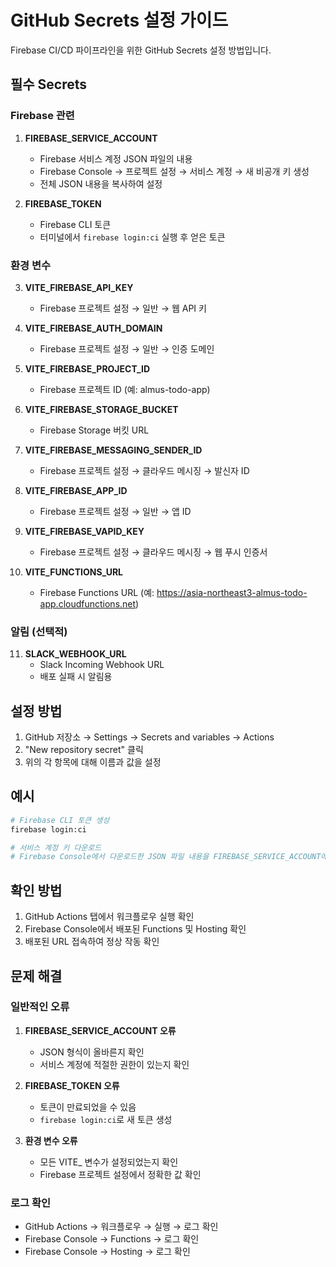 # GitHub Secrets 설정 가이드

Firebase CI/CD 파이프라인을 위한 GitHub Secrets 설정 방법입니다.

## 필수 Secrets

### Firebase 관련

1. **FIREBASE_SERVICE_ACCOUNT**
   - Firebase 서비스 계정 JSON 파일의 내용
   - Firebase Console → 프로젝트 설정 → 서비스 계정 → 새 비공개 키 생성
   - 전체 JSON 내용을 복사하여 설정

2. **FIREBASE_TOKEN**
   - Firebase CLI 토큰
   - 터미널에서 `firebase login:ci` 실행 후 얻은 토큰

### 환경 변수

3. **VITE_FIREBASE_API_KEY**
   - Firebase 프로젝트 설정 → 일반 → 웹 API 키

4. **VITE_FIREBASE_AUTH_DOMAIN**
   - Firebase 프로젝트 설정 → 일반 → 인증 도메인

5. **VITE_FIREBASE_PROJECT_ID**
   - Firebase 프로젝트 ID (예: almus-todo-app)

6. **VITE_FIREBASE_STORAGE_BUCKET**
   - Firebase Storage 버킷 URL

7. **VITE_FIREBASE_MESSAGING_SENDER_ID**
   - Firebase 프로젝트 설정 → 클라우드 메시징 → 발신자 ID

8. **VITE_FIREBASE_APP_ID**
   - Firebase 프로젝트 설정 → 일반 → 앱 ID

9. **VITE_FIREBASE_VAPID_KEY**
   - Firebase 프로젝트 설정 → 클라우드 메시징 → 웹 푸시 인증서

10. **VITE_FUNCTIONS_URL**
    - Firebase Functions URL (예: https://asia-northeast3-almus-todo-app.cloudfunctions.net)

### 알림 (선택적)

11. **SLACK_WEBHOOK_URL**
    - Slack Incoming Webhook URL
    - 배포 실패 시 알림용

## 설정 방법

1. GitHub 저장소 → Settings → Secrets and variables → Actions
2. "New repository secret" 클릭
3. 위의 각 항목에 대해 이름과 값을 설정

## 예시

```bash
# Firebase CLI 토큰 생성
firebase login:ci

# 서비스 계정 키 다운로드
# Firebase Console에서 다운로드한 JSON 파일 내용을 FIREBASE_SERVICE_ACCOUNT에 설정
```

## 확인 방법

1. GitHub Actions 탭에서 워크플로우 실행 확인
2. Firebase Console에서 배포된 Functions 및 Hosting 확인
3. 배포된 URL 접속하여 정상 작동 확인

## 문제 해결

### 일반적인 오류

1. **FIREBASE_SERVICE_ACCOUNT 오류**
   - JSON 형식이 올바른지 확인
   - 서비스 계정에 적절한 권한이 있는지 확인

2. **FIREBASE_TOKEN 오류**
   - 토큰이 만료되었을 수 있음
   - `firebase login:ci`로 새 토큰 생성

3. **환경 변수 오류**
   - 모든 VITE_ 변수가 설정되었는지 확인
   - Firebase 프로젝트 설정에서 정확한 값 확인

### 로그 확인

- GitHub Actions → 워크플로우 → 실행 → 로그 확인
- Firebase Console → Functions → 로그 확인
- Firebase Console → Hosting → 로그 확인 